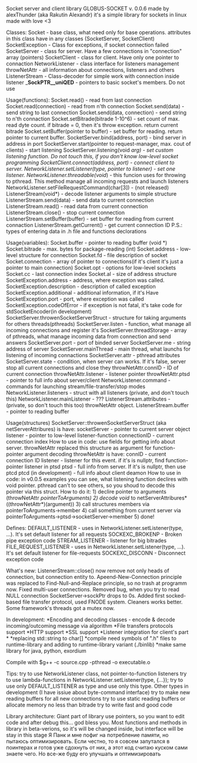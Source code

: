 Socket server and client library
GLOBUS-SOCKET v. 0.0.6
made by alexThunder (aka Rakutin Alexandr)
it's a simple library for sockets in linux
made with love <3

Classes:
Socket - base class, what need only for base operations. attributes in this class have in any classes (SocketServer, SocketClient)
SocketException - Class for exceptions, if socket connection failed
SocketServer - class for server. Have a few connections in "connection" array (pointers)
SocketClient - class for client. Have only one pointer to connaction
NetworkListener - class interface for listeners management
throwNetAttr - all information about connections, listeners and others
ListenerStream - Class-decoder for simple work with connection inside listener
___SockPTR__uniQED__ - pointers to basic socket's members. Do not use

Usage(functions):
Socket.read() - read from last connection
Socket.read(connection) - read from n'th connection
Socket.send(data) - send string to last connection
Socket.send(data, connection) - send string to n'th connaction
Socket.setBitrade(bitrade 1-10^6) - set count of max. read dyte count. if bitrade = 0, then it's throw exception. return current bitrade
Socket.setBuffer(pointer to buffer) - set buffer for reading. return pointer to current buffer.
SocketServer.bind(address, port) - bind server in address in port
SocketServer.start(pointer to request-manager, max. cout of clients) - start listening
SocketServer.listening(void *arg) - set custom listening function. Do not touch this, if you don't know low-level socket programming
SocketClient.connact(address, port) - connect client to server.
NetworkListener.setListener(type, pointer to listener) - set one listener.
NetworkListener.threadable(void*) - this funcion uses for throwing to pthread. This method manage all incoming requests and launch listeners
NetworkListener.setFileRequestCommand(char[3]) - (not released)
ListenerStream(void*) - decode listener arguments to simple structure
ListenerStream.send(data) - send data to current connection
ListenerStream.read() - read data from current connection
ListenerStream.close() - stop current connection
ListenerStream.setBuffer(buffer) - set buffer for reading from current connaction
ListenerStream.getCurrent() - get current connection ID
P.S.: types of entering data in .h file and functions declorations

Usage(variables):
Socket.buffer - pointer to reading buffer                                                                                                   (void *)
Socket.bitrade - max. bytes for package-reading                                                                                             (int)
Socket.address - low-level structure for connection
Socket.fd - file description of socket
Socket.connection - array of pointer to connections(if it's client it's just a pointer to main connection)
Socket.opt - options for low-level sockets
Socket.cc - last connection index
Socket.al - size of address structure
SocketException.address - address, where exception was called.
SocketException.description - description of called exception
SocketException.additional - additional information, if it's Have
SocketException.port - port, where exception was called
SocketException.codeOfError - if exception is not fatal, it's take code for stdSocketEncoder(in development)
SocketServer.throwenSocketServerStruct - structure for taking arguments for others threads(pthreads)
SocketServer.listen - function, what manage all incoming connections and register it's 
SocketServer.threadStorage - array of pthreads, what manage incoming data from connection and send answers
SocketServer.port - port of binded server
SocketServer.me - string address of server
SocketServer.mainThread - main thread, what launchs for listening of incoming connactions
SocketServer.attr - pthread attributes
SocketServer.state - condition, when server can works. If it's false, server stop all current connections and close they
throwNetAttr.connID - ID of current connection
throwNetAttr.listener - listener pointer
throwNetAttr.ptsd - pointer to full info about server/client
NetworkListener.command - commands for launching stream/file-transfer/stop modes
NetworkListener.listeners - struct with all listeners (private, and don't touch this)
NetworkListener.mainListener - ???
ListenerStream.attributes - (private, so don't touch this too) throwNetAttr object.
ListenerStream.buffer - pointer to reading buffer

Usage(structures)
SocketServer::throwenSocketServerStruct (aka netServerAttribures) is have:
    socketServer - pointer to current server object
    listener - pointer to low-level listener-function
    connectionID - current connection index
How to use in code:
    use fields for getting info about server. throwNetAttr replaced this structure as argument for function-pointer argument decoding
throwNetAttr is have:
    connID - current connection ID
    listener - listener for this event. if it's is nullptr, find function-pointer listener in ptsd
    ptsd - full info from server. If it's is nullptr, then use ptcd
    ptcd (in development) - full info about client deamon
How to use in code:
    in v0.0.5 examples you can see, what listening function declires with void pointer. pthread can't to see others, so you shoud to decode this pointer via this struct. How to do it:
    1) declire pointer to arguments (throwNetAttr *pointerToArguments)
    2) decode void* to netServerAttribures* ((throwNetAttr*)(argument))
    3) call structures members via pointerToArguments->member
    4) call something from current server via pointerToArguments->ptsd->socketServer->member
    5) done!

Defines:
    DEFAULT_LISTENER - uses in NetworkListener.setListener(type, ...). It's set default listener for all requests
    SOCKEXC_BROKENP - Broken pipe exception code
    STREAM_LISTENER - listener for big bitrades
    FILE_REQUEST_LISTENER - uses in NetworkListener.setListener(type, ...). It's set default listener for file-requests
    SOCKEXC_DISCONN - Disconnect exception code
    
What's new:
    ListenerStream::close() now remove not only heads of connection, but connection entity to.
    Apeend-New-Connection principle was replaced to Find-Null-and-Replace principle, so no trash at programm now.
    Fixed multi-user connections.
    Removed bug, when you try to read NULL connection SocketServer->sockPtr drops to 0s.
    Added first socked-based file transfer protocol, used FNODE system.
    Cleaners works better.
    Some framework's threads got a mutex now.


In development:
*Encoding and decoding classes - encode & decode incoming/outcoming message via algorithm
*File transfers protocols support
*HTTP support
*SSL support
*Listener integration for client's part
*
*replacing std::string to char[]
*compile need symbols of ".h" files to runtime-library and adding to runtime-library variant (./binlib)
*make same library for java, python, exordium

Compile with $g++ -c source.cpp -pthread -o executable.o

Tips:
    try to use NetworkListener class, not pointer-to-function listeners
    try to use lambda-functions in NetworkListener.setListener(type, [](void*){...});
    try to use only DEFAULT_LISTENER as type and use only this type. Other types in development (I have issiue about byte-command interface)
    try to make new reading buffers for all new connections
    try to use static reading buffers or allocate memory no less than bitrade
    try to write fast and good code
    
Library architecture:
    Giant part of library use pointers, so you want to edit code and after debug this... god bless you.
    Most functions and methods in library in beta-verions, so it's will be changed inside, but interface will be stay in this stage
    Я Панк и мне пофиг на потребление памяти, но пытаюсь оптимизировать. Если честно, то я совсем запутался в поинтерах и готов уже сдохнуть от них, а этот код считаю куском сами знаете чего. Но все-же буду его улучшать и оптимизировать
    
